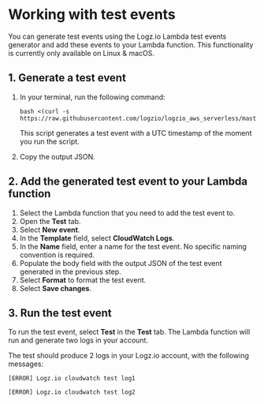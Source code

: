 
# Working with test events

You can generate test events using the Logz.io Lambda test events generator and add these events to your Lambda function. This functionality is currently only available on Linux & macOS.


## 1. Generate a test event

1. In your terminal, run the following command:
  
   ```shell
   bash <(curl -s https://raw.githubusercontent.com/logzio/logzio_aws_serverless/master/python3/cloudwatch/test_events/test_event_generator.sh)      
   ```
               
   This script generates a test event with a UTC timestamp of the moment you run the script.
               
2. Copy the output JSON.

## 2. Add the generated test event to your Lambda function

1. Select the Lambda function that you need to add the test event to.
2. Open the **Test** tab.
3. Select **New event**.
4. In the **Template** field, select **CloudWatch Logs**.
5. In the **Name** field, enter a name for the test event. No specific naming convention is required. 
6. Populate the body field with the output JSON of the test event generated in the previous step.
7. Select **Format** to format the test event.
8. Select **Save changes**.

## 3. Run the test event

To run the test event, select **Test** in the **Test** tab. The Lambda function will run and generate two logs in your account.

The test should produce 2 logs in your Logz.io account, with the following messages:

```shell
[ERROR] Logz.io cloudwatch test log1
```

```shell
[ERROR] Logz.io cloudwatch test log2
```
